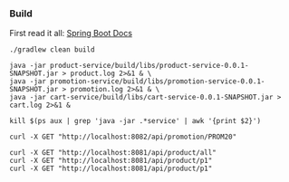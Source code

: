 
### Build

First read it all: [Spring Boot Docs](http://docs.spring.io/spring-boot/docs/current/reference/htmlsingle/)

```
./gradlew clean build

java -jar product-service/build/libs/product-service-0.0.1-SNAPSHOT.jar > product.log 2>&1 & \
java -jar promotion-service/build/libs/promotion-service-0.0.1-SNAPSHOT.jar > promotion.log 2>&1 & \
java -jar cart-service/build/libs/cart-service-0.0.1-SNAPSHOT.jar > cart.log 2>&1 &
```

```
kill $(ps aux | grep 'java -jar .*service' | awk '{print $2}')
```

```
curl -X GET "http://localhost:8082/api/promotion/PROM20"

curl -X GET "http://localhost:8081/api/product/all"
curl -X GET "http://localhost:8081/api/product/p1"
curl -X GET "http://localhost:8081/api/product/p1"
```
